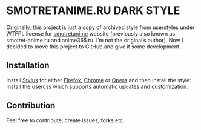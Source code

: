 # SMOTRETANIME.RU DARK STYLE

Originally, this project is just a [copy](https://userstyles.org/styles/135779/dark-style-anime-365) of archived style from userstyles under WTFPL license for [smotretanime](https://smotretanime.ru/) website (previously also known as smotret-anime.ru and anime365.ru. I’m not the original’s author). Now I decided to move this project to GitHub and give it some development.

## Installation

Install [Stylus](https://add0n.com/stylus.html) for either [Firefox](https://addons.mozilla.org/en-US/firefox/addon/styl-us/), [Chrome](https://chrome.google.com/webstore/detail/stylus/clngdbkpkpeebahjckkjfobafhncgmne) or [Opera](https://addons.opera.com/en-gb/extensions/details/stylus/) and then install the style:
Install the [usercss](https://raw.githubusercontent.com/Gigas002/smotret-anime-dark-style/master/smotretanime-dark.user.css) which supports automatic updates and customization.

## Contribution

Feel free to contribute, create issues, forks etc.
